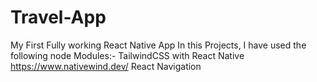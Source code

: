# Travel-App
My First Fully working React Native App
In this Projects, I have used the following node Modules:-
TailwindCSS with React Native https://www.nativewind.dev/
React Navigation


